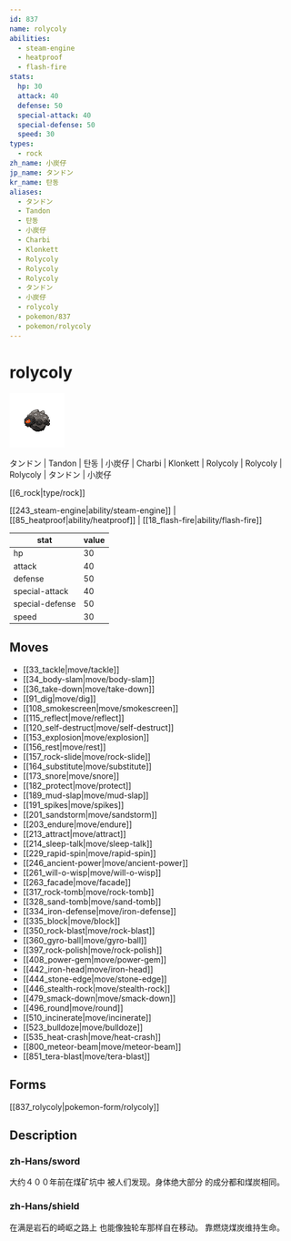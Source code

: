 ```yaml
---
id: 837
name: rolycoly
abilities:
  - steam-engine
  - heatproof
  - flash-fire
stats:
  hp: 30
  attack: 40
  defense: 50
  special-attack: 40
  special-defense: 50
  speed: 30
types:
  - rock
zh_name: 小炭仔
jp_name: タンドン
kr_name: 탄동
aliases:
  - タンドン
  - Tandon
  - 탄동
  - 小炭仔
  - Charbi
  - Klonkett
  - Rolycoly
  - Rolycoly
  - Rolycoly
  - タンドン
  - 小炭仔
  - rolycoly
  - pokemon/837
  - pokemon/rolycoly
---
```

# rolycoly

![](https://raw.githubusercontent.com/PokeAPI/sprites/master/sprites/pokemon/837.png)

タンドン | Tandon | 탄동 | 小炭仔 | Charbi | Klonkett | Rolycoly | Rolycoly | Rolycoly | タンドン | 小炭仔

[[6_rock|type/rock]]

[[243_steam-engine|ability/steam-engine]] | [[85_heatproof|ability/heatproof]] | [[18_flash-fire|ability/flash-fire]]

|stat|value|
|---|---|
|hp|30|
|attack|40|
|defense|50|
|special-attack|40|
|special-defense|50|
|speed|30|


## Moves

- [[33_tackle|move/tackle]]
- [[34_body-slam|move/body-slam]]
- [[36_take-down|move/take-down]]
- [[91_dig|move/dig]]
- [[108_smokescreen|move/smokescreen]]
- [[115_reflect|move/reflect]]
- [[120_self-destruct|move/self-destruct]]
- [[153_explosion|move/explosion]]
- [[156_rest|move/rest]]
- [[157_rock-slide|move/rock-slide]]
- [[164_substitute|move/substitute]]
- [[173_snore|move/snore]]
- [[182_protect|move/protect]]
- [[189_mud-slap|move/mud-slap]]
- [[191_spikes|move/spikes]]
- [[201_sandstorm|move/sandstorm]]
- [[203_endure|move/endure]]
- [[213_attract|move/attract]]
- [[214_sleep-talk|move/sleep-talk]]
- [[229_rapid-spin|move/rapid-spin]]
- [[246_ancient-power|move/ancient-power]]
- [[261_will-o-wisp|move/will-o-wisp]]
- [[263_facade|move/facade]]
- [[317_rock-tomb|move/rock-tomb]]
- [[328_sand-tomb|move/sand-tomb]]
- [[334_iron-defense|move/iron-defense]]
- [[335_block|move/block]]
- [[350_rock-blast|move/rock-blast]]
- [[360_gyro-ball|move/gyro-ball]]
- [[397_rock-polish|move/rock-polish]]
- [[408_power-gem|move/power-gem]]
- [[442_iron-head|move/iron-head]]
- [[444_stone-edge|move/stone-edge]]
- [[446_stealth-rock|move/stealth-rock]]
- [[479_smack-down|move/smack-down]]
- [[496_round|move/round]]
- [[510_incinerate|move/incinerate]]
- [[523_bulldoze|move/bulldoze]]
- [[535_heat-crash|move/heat-crash]]
- [[800_meteor-beam|move/meteor-beam]]
- [[851_tera-blast|move/tera-blast]]

## Forms



[[837_rolycoly|pokemon-form/rolycoly]]

## Description

### zh-Hans/sword

大约４００年前在煤矿坑中
被人们发现。身体绝大部分
的成分都和煤炭相同。

### zh-Hans/shield

在满是岩石的崎岖之路上
也能像独轮车那样自在移动。
靠燃烧煤炭维持生命。

